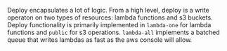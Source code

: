 Deploy encapsulates a lot of logic. From a high level, deploy is a write operaton on two types of resources: lambda functions and s3 buckets. Deploy functionality is primarily implemented in `lambda-one` for lambda functions and `public` for s3 operations. `lambda-all` implements a batched queue that writes lambdas as fast as the aws console will allow.
